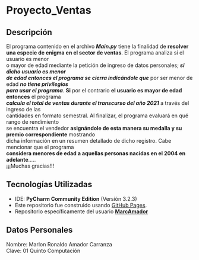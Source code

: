 # Proyecto_Ventas
## Descripción
El programa contenido en el archivo **_Main.py_** tiene la finalidad de **resolver <br>
una especie de enigma en el sector de ventas**. El programa analiza si el usuario es menor <br>o mayor de edad mediante la petición de ingreso de datos personales; **_si dicho usuario es menor <br> de edad entonces el programa se cierra indicándole que_** por ser menor de edad **_no tiene privilegios<br> para usar el programa_**. **Si** por el contrario **el usuario es mayor de edad entonces** el programa <br>_**calcula el total de ventas durante el transcurso del año 2021**_ a través del ingreso de las <br>cantidades en formato semestral. Al finalizar, el programa evaluará en qué rango de rendimiento <br>se encuentra el vendedor **asignándole de esta manera su medalla y su premio correspondiente** mostrando<br> dicha información en un resumen detallado de dicho registro. Cabe mencionar que el programa<br> **considera menores de edad a aquellas personas nacidas en el 2004 en adelante**.....<br>¡¡¡Muchas gracias!!!

## Tecnologías Utilizadas
* IDE: **PyCharm Community Edition** (Versión 3.2.3)<br>
* Este repositorio fue construido usando [GitHub Pages](https://pages.github.com/). <br>
* Repositorio específicamente del usuario **[MarcAmador](https://github.com/MarcAmador/Proyecto_Ventas)**
## Datos Personales<br>
Nombre: Marlon Ronaldo Amador Carranza <br>
Clave: 01               Quinto Computación<br>
<br>